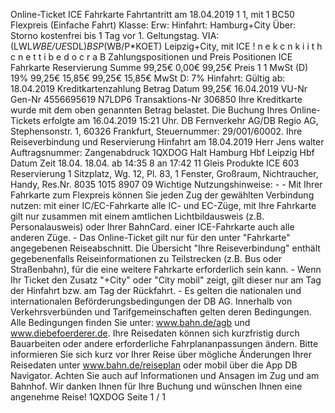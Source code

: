 Online-Ticket ICE Fahrkarte Fahrtantritt am 18.04.2019 1 1, mit 1 BC50 Flexpreis (Einfache Fahrt) Klasse: Erw: Hinfahrt: Hamburg+City Über: Storno kostenfrei bis 1 Tag vor 1. Geltungstag. VIA: (LWL*WBE/UE*SDL)*BSP*(WB/P*KOET) Leipzig+City, mit ICE ! n e k c n k i i t h c n e t t i b e d o c r a B Zahlungspositionen und Preis Positionen ICE Fahrkarte Reservierung Summe 99,25€ 0,00€ 99,25€ Preis 1 1 MwSt (D) 19% 99,25€ 15,85€ 99,25€ 15,85€ MwSt D: 7% Hinfahrt: Gültig ab: 18.04.2019 Kreditkartenzahlung Betrag Datum 99,25€ 16.04.2019 VU-Nr Gen-Nr 4556695619 N7LDP6 Transaktions-Nr 306850 Ihre Kreditkarte wurde mit dem oben genannten Betrag belastet. Die Buchung Ihres Online-Tickets erfolgte am 16.04.2019 15:21 Uhr. DB Fernverkehr AG/DB Regio AG, Stephensonstr. 1, 60326 Frankfurt, Steuernummer: 29/001/60002. Ihre Reiseverbindung und Reservierung Hinfahrt am 18.04.2019 Herr Jens walter Auftragsnummer: Zangenabdruck 1QXDOG Halt Hamburg Hbf Leipzig Hbf Datum Zeit 18.04. 18.04. ab 14:35 8 an 17:42 11 Gleis Produkte ICE 603 Reservierung 1 Sitzplatz, Wg. 12, Pl. 83, 1 Fenster, Großraum, Nichtraucher, Handy, Res.Nr. 8035 1015 8907 09 Wichtige Nutzungshinweise: - - Mit Ihrer Fahrkarte zum Flexpreis können Sie jeden Zug der gewählten Verbindung nutzen: mit einer IC/EC-Fahrkarte alle IC- und EC-Züge, mit Ihre Fahrkarte gilt nur zusammen mit einem amtlichen Lichtbildausweis (z.B. Personalausweis) oder Ihrer BahnCard. einer ICE-Fahrkarte auch alle anderen Züge. - Das Online-Ticket gilt nur für den unter "Fahrkarte" angegebenen Reiseabschnitt. Die Übersicht "Ihre Reiseverbindung" enthält gegebenenfalls Reiseinformationen zu Teilstrecken (z.B. Bus oder Straßenbahn), für die eine weitere Fahrkarte erforderlich sein kann. - Wenn Ihr Ticket den Zusatz "+City" oder "City mobil" zeigt, gilt dieser nur am Tag der Hinfahrt bzw. am Tag der Rückfahrt. - Es gelten die nationalen und internationalen Beförderungsbedingungen der DB AG. Innerhalb von Verkehrsverbünden und Tarifgemeinschaften gelten deren Bedingungen. Alle Bedingungen finden Sie unter: www.bahn.de/agb und www.diebefoerderer.de. Ihre Reisedaten können sich kurzfristig durch Bauarbeiten oder andere erforderliche Fahrplananpassungen ändern. Bitte informieren Sie sich kurz vor Ihrer Reise über mögliche Änderungen Ihrer Reisedaten unter www.bahn.de/reiseplan oder mobil über die App DB Navigator. Achten Sie auch auf Informationen und Ansagen im Zug und am Bahnhof. Wir danken Ihnen für Ihre Buchung und wünschen Ihnen eine angenehme Reise! 1QXDOG Seite 1 / 1